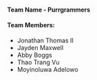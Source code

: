 #### Team Name - Purrgrammers

#### Team Members:
  - Jonathan Thomas II
  - Jayden Maxwell
  - Abby Boggs
  - Thao Trang Vu
  - Moyinoluwa Adelowo